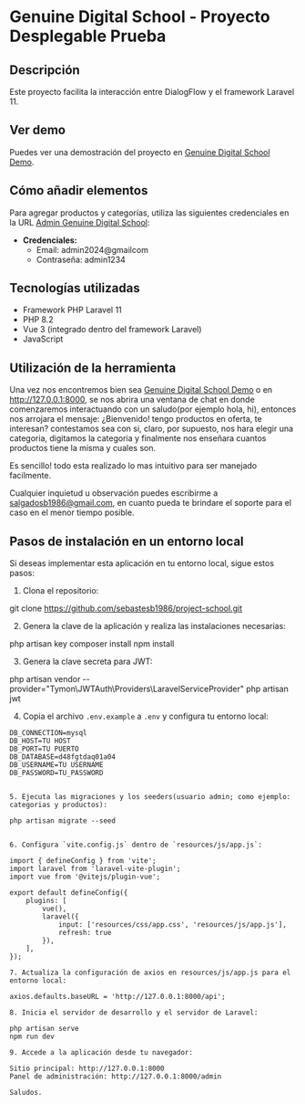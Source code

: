 # Genuine Digital School - Proyecto Desplegable Prueba

## Descripción

Este proyecto facilita la interacción entre DialogFlow y el framework Laravel 11.

## Ver demo

Puedes ver una demostración del proyecto en [Genuine Digital School Demo](https://salgado-school-30c338bdf4e3.herokuapp.com).

## Cómo añadir elementos

Para agregar productos y categorías, utiliza las siguientes credenciales en la URL [Admin Genuine Digital School](https://salgado-school-30c338bdf4e3.herokuapp.com/admi):

- **Credenciales:**
  - Email: admin2024@gmailcom
  - Contraseña: admin1234

## Tecnologías utilizadas

- Framework PHP Laravel 11
- PHP 8.2
- Vue 3 (integrado dentro del framework Laravel)
- JavaScript

## Utilización de la herramienta

Una vez nos encontremos bien sea [Genuine Digital School Demo](https://salgado-school-30c338bdf4e3.herokuapp.com) o en http://127.0.0.1:8000, se nos abrira una 
ventana de chat en donde comenzaremos interactuando con un saludo(por ejemplo hola, hi), entonces nos arrojara el mensaje: ¿Bienvenido! tengo productos en oferta, te interesan?
contestamos sea con si, claro, por supuesto, nos hara elegir una categoria, digitamos la categoria y finalmente nos enseñara cuantos productos tiene la misma y cuales son.

Es sencillo! todo esta realizado lo mas intuitivo para ser manejado facilmente.

Cualquier inquietud u observación puedes escribirme a salgadosb1986@gmail.com, en cuanto pueda te brindare el soporte para el caso en el menor tiempo posible.

## Pasos de instalación en un entorno local

Si deseas implementar esta aplicación en tu entorno local, sigue estos pasos:

1. Clona el repositorio:

git clone https://github.com/sebastesb1986/project-school.git


2. Genera la clave de la aplicación y realiza las instalaciones necesarias:

php artisan key
composer install
npm install


3. Genera la clave secreta para JWT:

php artisan vendor --provider="Tymon\JWTAuth\Providers\LaravelServiceProvider"
php artisan jwt


4. Copia el archivo `.env.example` a `.env` y configura tu entorno local:

```plaintext
DB_CONNECTION=mysql
DB_HOST=TU HOST
DB_PORT=TU PUERTO
DB_DATABASE=d48fgtdaq01a04
DB_USERNAME=TU USERNAME
DB_PASSWORD=TU_PASSWORD


5. Ejecuta las migraciones y los seeders(usuario admin; como ejemplo: categorias y productos):

php artisan migrate --seed


6. Configura `vite.config.js` dentro de `resources/js/app.js`:

import { defineConfig } from 'vite';
import laravel from 'laravel-vite-plugin';
import vue from '@vitejs/plugin-vue';

export default defineConfig({
    plugins: [
        vue(),
        laravel({
            input: ['resources/css/app.css', 'resources/js/app.js'],
            refresh: true
        }),
    ],
});

7. Actualiza la configuración de axios en resources/js/app.js para el entorno local:

axios.defaults.baseURL = 'http://127.0.0.1:8000/api';

8. Inicia el servidor de desarrollo y el servidor de Laravel:

php artisan serve
npm run dev

9. Accede a la aplicación desde tu navegador:

Sitio principal: http://127.0.0.1:8000
Panel de administración: http://127.0.0.1:8000/admin

Saludos.
